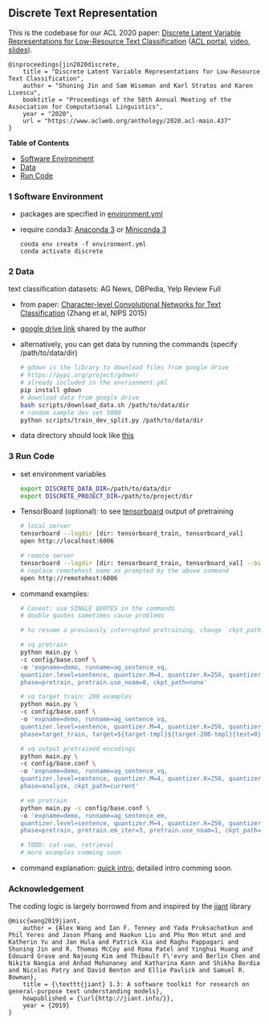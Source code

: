 ## Discrete Text Representation


This is the codebase for our ACL 2020 paper:
[Discrete Latent Variable Representations for Low-Resource Text Classification](https://arxiv.org/abs/2006.06226) ([ACL portal](https://virtual.acl2020.org/paper_main.437.html), [video](https://slideslive.com/38929414/discrete-latent-variable-representations-for-lowresource-text-classification), [slides](slides/slides_jin2020discrete.pdf)).

```
@inproceedings{jin2020discrete,
    title = "Discrete Latent Variable Representations for Low-Resource Text Classification",
    author = "Shuning Jin and Sam Wiseman and Karl Stratos and Karen Livescu",
    booktitle = "Proceedings of the 58th Annual Meeting of the Association for Computational Linguistics",
    year = "2020",
    url = "https://www.aclweb.org/anthology/2020.acl-main.437"
}
```

<!-- we implement several discrete variational autoencoders (VAE) -->

**Table of Contents**
- [Software Environment](#1-Software-Environment)
- [Data](#2-Data)
- [Run Code](#3-Run-Code)


### 1 Software Environment
- packages are specified in [environment.yml](environment.yml)

- require conda3: [Anaconda 3](https://docs.anaconda.com/anaconda/install/) or [Miniconda 3](https://docs.conda.io/en/latest/miniconda.html)
    ```
    conda env create -f environment.yml
    conda activate discrete
    ```

### 2 Data

text classification datasets: AG News, DBPedia, Yelp Review Full

- from paper: [Character-level Convolutional Networks for Text Classification](https://papers.nips.cc/paper/5782-character-level-convolutional-networks-for-text-classification) (Zhang et al, NIPS 2015)

- [google drive link](https://drive.google.com/drive/u/3/folders/0Bz8a_Dbh9Qhbfll6bVpmNUtUcFdjYmF2SEpmZUZUcVNiMUw1TWN6RDV3a0JHT3kxLVhVR2M) shared by the author


- alternatively, you can get data by running the commands
  (specify /path/to/data/dir)
  ```bash
  # gdown is the library to download files from google drive
  # https://pypi.org/project/gdown/
  # already included in the envrionment.yml
  pip install gdown
  # download data from google drive
  bash scripts/download_data.sh /path/to/data/dir
  # random sample dev set 5000
  python scripts/train_dev_split.py /path/to/data/dir
  ```
- data directory should look like [this](scripts/data.md)

### 3 Run Code

- set environment variables
  ```bash
  export DISCRETE_DATA_DIR=/path/to/data/dir
  export DISCRETE_PROJECT_DIR=/path/to/project/dir
  ```

- TensorBoard (optional): to see [tensorboard](https://pytorch.org/docs/stable/tensorboard.html) output of pretraining
  ```bash
  # local server
  tensorboard --logdir [dir: tensorboard_train, tensorboard_val]
  open http://localhost:6006

  # remote server
  tensorboard --logdir [dir: tensorboard_train, tensorboard_val] --bind_all
  # replace remotehost name as prompted by the above command
  open http://remotehost:6006
  ```

- command examples:
  ```bash
  # Caveat: use SINGLE QUOTES in the commands
  # double quotes sometimes cause problems

  # to resume a previously interrupted pretraining, change `ckpt_path=none` to `ckpt_path=current`

  # vq pretrain
  python main.py \
  -c config/base.conf \
  -o 'expname=demo, runname=ag_sentence_vq,
  quantizer.level=sentence, quantizer.M=4, quantizer.K=256, quantizer.type=vq, vq.commitment_cost=1e-3, vq.use_ema=0,
  phase=pretrain, pretrain.use_noam=0, ckpt_path=none'

  # vq target train: 200 examples
  python main.py \
  -c config/base.conf \
  -o 'expname=demo, runname=ag_sentence_vq,
  quantizer.level=sentence, quantizer.M=4, quantizer.K=256, quantizer.type=vq, vq.commitment_cost=1e-3, vq.use_ema=0,
  phase=target_train, target=${target-tmpl}${target-200-tmpl}{test=0}, sub_runname=cls200, ckpt_path=current'

  # vq output pretrained encodings
  python main.py \
  -c config/base.conf \
  -o 'expname=demo, runname=ag_sentence_vq,
  quantizer.level=sentence, quantizer.M=4, quantizer.K=256, quantizer.type=vq, vq.commitment_cost=1e-3, vq.use_ema=0,
  phase=analyze, ckpt_path=current'

  # em pretrain
  python main.py -c config/base.conf \
  -o 'expname=demo, runname=ag_sentence_em,
  quantizer.level=sentence, quantizer.M=4, quantizer.K=256, quantizer.type=em,
  phase=pretrain, pretrain.em_iter=3, pretrain.use_noam=1, ckpt_path=none'

  # TODD: cat-vae, retrieval
  # more examples comming soon
  ```
- command explanation: [quick intro](https://github.com/nyu-mll/jiant/blob/master/tutorials/setup_tutorial.md#3-running-our-first-experiment), detailed intro comming soon.

### Acknowledgement
The coding logic is largely borrowed from and inspired by the [jiant](https://github.com/nyu-mll/jiant) library
```
@misc{wang2019jiant,
    author = {Alex Wang and Ian F. Tenney and Yada Pruksachatkun and Phil Yeres and Jason Phang and Haokun Liu and Phu Mon Htut and and Katherin Yu and Jan Hula and Patrick Xia and Raghu Pappagari and Shuning Jin and R. Thomas McCoy and Roma Patel and Yinghui Huang and Edouard Grave and Najoung Kim and Thibault F\'evry and Berlin Chen and Nikita Nangia and Anhad Mohananey and Katharina Kann and Shikha Bordia and Nicolas Patry and David Benton and Ellie Pavlick and Samuel R. Bowman},
    title = {\texttt{jiant} 1.3: A software toolkit for research on general-purpose text understanding models},
    howpublished = {\url{http://jiant.info/}},
    year = {2019}
}
```
